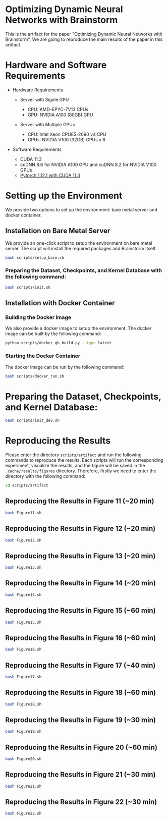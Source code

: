 # Optimizing Dynamic Neural Networks with Brainstorm

This is the artifact for the paper "Optimizing Dynamic Neural Networks with Brainstorm", We are going to reproduce the main results of the paper in this artifact.


# Hardware and Software Requirements

- Hardware Requirements
  - Server with Signle GPU
    - CPU: AMD-EPYC-7V13 CPUs
    - GPU: NVIDIA A100 (80GB) GPU

  - Server with Multiple GPUs
    - CPU: Intel Xeon CPUE5-2690 v4 CPU
    - GPUs: NVIDIA V100 (32GB) GPUs x 8

- Software Requirements
  - CUDA 11.3
  - cuDNN 8.6 for NVIDIA A100 GPU and cuDNN 8.2 for NVIDIA V100 GPUs
  - [Pytorch 1.12.1 with CUDA 11.3](https://pytorch.org/get-started/previous-versions/#v1121)

# Setting up the Environment

We provide two options to set up the environment: bare metal server and docker container.

## Installation on Bare Metal Server

We provide an one-click script to setup the environment on bare metal server. The script will install the required packages and Brainstorm itself.

```bash
bash scripts/setup_bare.sh
```

### Preparing the Dataset, Checkpoints, and Kernel Database with the following command:

```bash
bash scripts/init.sh
```

## Installation with Docker Container

### Building the Docker Image

We also provide a docker image to setup the environment. The docker image can be built by the following command:

```bash
python scripts/docker_gh_build.py --type latest
```

### Starting the Docker Container

The docker image can be run by the following command:

```bash
bash scripts/docker_run.sh
```

# Preparing the Dataset, Checkpoints, and Kernel Database:

```bash
bash scripts/init_dev.sh
```

# Reproducing the Results

Please enter the directory `scripts/artifact` and run the following commands to reproduce the results. Each scripts will run the corresponding experiment, visualize the results, and the figure will be saved in the `.cache/results/figures` directory. Therefore, firstly we need to enter the directory with the following command:

```bash
cd scripts/artifact
```

## Reproducing the Results in Figure 11 (~20 min)

```bash
bash Figure11.sh
```

## Reproducing the Results in Figure 12 (~20 min)

```bash
bash Figure12.sh
```

## Reproducing the Results in Figure 13 (~20 min)

```bash
bash Figure13.sh
```

## Reproducing the Results in Figure 14 (~20 min)

```bash
bash Figure14.sh
```

## Reproducing the Results in Figure 15 (~60 min)

```bash
bash Figure15.sh
```

## Reproducing the Results in Figure 16 (~60 min)

```bash
bash Figure16.sh
```

## Reproducing the Results in Figure 17 (~40 min)

```bash
bash Figure17.sh
```

## Reproducing the Results in Figure 18 (~60 min)

```bash
bash Figure18.sh
```

## Reproducing the Results in Figure 19 (~30 min)

```bash
bash Figure19.sh
```

## Reproducing the Results in Figure 20 (~60 min)

```bash
bash Figure20.sh
```

## Reproducing the Results in Figure 21 (~30 min)

```bash
bash Figure21.sh
```

## Reproducing the Results in Figure 22 (~30 min)

```bash
bash Figure22.sh
```
